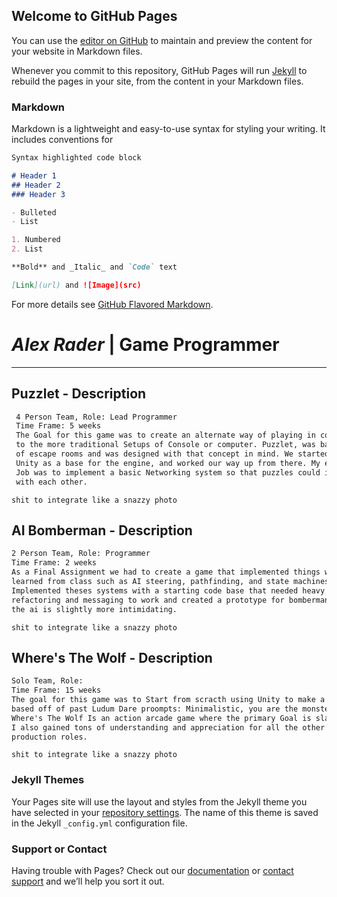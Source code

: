 ## Welcome to GitHub Pages

You can use the [editor on GitHub](https://github.com/AlexRader/AlexRader.github.io/edit/master/index.md) to maintain and preview the content for your website in Markdown files.

Whenever you commit to this repository, GitHub Pages will run [Jekyll](https://jekyllrb.com/) to rebuild the pages in your site, from the content in your Markdown files.

### Markdown

Markdown is a lightweight and easy-to-use syntax for styling your writing. It includes conventions for

```markdown
Syntax highlighted code block

# Header 1
## Header 2
### Header 3

- Bulleted
- List

1. Numbered
2. List

**Bold** and _Italic_ and `Code` text

[Link](url) and ![Image](src)
```

For more details see [GitHub Flavored Markdown](https://guides.github.com/features/mastering-markdown/).

# *Alex Rader* | Game Programmer
---------------------------------

## Puzzlet - Description
```markdown
 4 Person Team, Role: Lead Programmer  
 Time Frame: 5 weeks 
 The Goal for this game was to create an alternate way of playing in contrast
 to the more traditional Setups of Console or computer. Puzzlet, was based off 
 of escape rooms and was designed with that concept in mind. We started with
 Unity as a base for the engine, and worked our way up from there. My entire 
 Job was to implement a basic Networking system so that puzzles could interact 
 with each other.
```
```
shit to integrate like a snazzy photo
```
## AI Bomberman - Description
```markdown
2 Person Team, Role: Programmer  
Time Frame: 2 weeks 
As a Final Assignment we had to create a game that implemented things we had 
learned from class such as AI steering, pathfinding, and state machines. We 
Implemented theses systems with a starting code base that needed heavy 
refactoring and messaging to work and created a prototype for bomberman where
the ai is slightly more intimidating.
```
```
shit to integrate like a snazzy photo
```
## Where's The Wolf - Description
```markdown
Solo Team, Role: 
Time Frame: 15 weeks 
The goal for this game was to Start from scracth using Unity to make a 2D game 
based off of past Ludum Dare proompts: Minimalistic, you are the monster, etc. 
Where's The Wolf Is an action arcade game where the primary Goal is slaughter.
I also gained tons of understanding and appreciation for all the other game 
production roles.
```
```
shit to integrate like a snazzy photo
```


### Jekyll Themes

Your Pages site will use the layout and styles from the Jekyll theme you have selected in your [repository settings](https://github.com/AlexRader/AlexRader.github.io/settings). The name of this theme is saved in the Jekyll `_config.yml` configuration file.

### Support or Contact

Having trouble with Pages? Check out our [documentation](https://help.github.com/categories/github-pages-basics/) or [contact support](https://github.com/contact) and we’ll help you sort it out.
